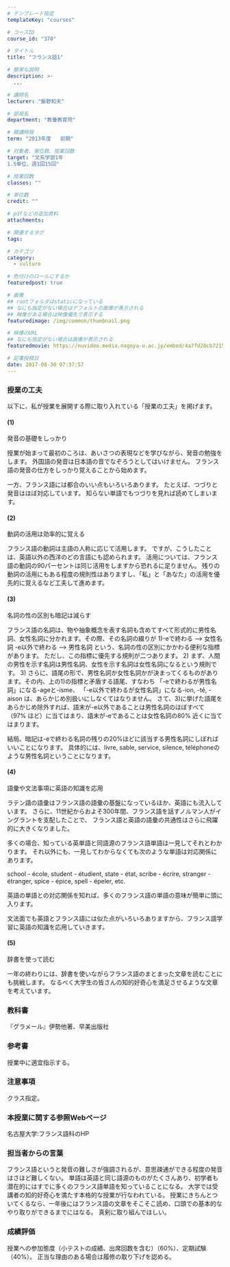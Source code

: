 ```yaml
---
# テンプレート指定
templateKey: "courses"

# コースID
course_id: "370"

# タイトル
title: "フランス語1"

# 簡単な説明
description: >-
  ...

# 講師名
lecturer: "飯野和夫"

# 部局名
department: "教養教育院"

# 開講時限
term: "2013年度	前期"

# 対象者、単位数、授業回数
target: "文系学部1年
1.5単位、週1回15回"

# 授業回数
classes: ""

# 単位数
credit: ""

# pdfなどの追加資料
attachments: 

# 関連するタグ
tags:

# カテゴリ
category:
  - culture

# 色付けのロールにするか
featuredpost: true

# 画像
## rootフォルダはstaticになっている
## なにも指定がない場合はデフォルトの画像が表示される
## 映像がある場合は映像優先で表示する
featuredimage: /img/common/thumbnail.png

# 映像のURL
## なにも指定がない場合は画像が表示される
featuredmovie: https://nuvideo.media.nagoya-u.ac.jp/embed/4a7fd20cb7215ed0b901102a8ee8ca81e53ddec5

# 記事投稿日
date: 2017-08-30 07:37:57
---
```


### 授業の工夫


以下に、私が授業を展開する際に取り入れている「授業の工夫」を掲げます。


#### (1)
発音の基礎をしっかり

授業が始まって最初のころは、あいさつの表現などを学びながら、発音の勉強をします。 外国語の発音は日本語の音でなぞろうとしてはいけません。 フランス語の発音の仕方をしっかり覚えることから始めます。

一方、フランス語には都合のいい点もいろいろあります。 たとえば、つづりと発音はほぼ対応しています。 知らない単語でもつづりを見れば読めてしまいます。


#### (2)
動詞の活用は効率的に覚える

フランス語の動詞は主語の人称に応じて活用します。 ですが、こうしたことは、英語以外の西洋のどの言語にも認められます。 活用については、フランス語の動詞の90パーセントは同じ活用をしますから恐れるに足りません。 残りの動詞の活用にもある程度の規則性はありますし、「私」と「あなた」の活用を優先的に覚えるなど工夫して進めます。


#### (3)
名詞の性の区別も暗記は減らす

フランス語の名詞は、物や抽象概念を表す名詞も含めてすべて形式的に男性名詞、女性名詞に分かれます。その際、その名詞の綴りが
1)-eで終わる --> 女性名詞
-e以外で終わる --> 男性名詞
という、名詞の性の区別にかかわる便利な指標があります。
ただし、この指標に優先する規則が二つあります。
2) まず、人間の男性を示す名詞は男性名詞、女性を示す名詞は女性名詞になるという規則です。
3) さらに、語尾の形で、男性名詞か女性名詞かが決まってくるものがあります。その内、上の1)の指標と矛盾する語尾、すなわち
「-eで終わるが男性名詞」になる-ageと-isme、
「-e以外で終わるが女性名詞」になる-ion, -té, -aison
は、あらかじめ別扱いにしなくてはなりません。
さて、3)に挙げた語尾をあらかじめ除外すれば、語末が-e以外であることは男性名詞のほぼすべて（97% ほど）に当てはまり、語末が-eであることは女性名詞の80% 近くに当てはまります。

結局、暗記は-eで終わる名詞の残りの20%ほどに該当する男性名詞にしぼればいいことになります。 具体的には、livre, sable, service, silence, téléphoneのような男性名詞ということになります。


#### (4)
語彙や文法事項に英語の知識を応用

ラテン語の語彙はフランス語の語彙の基盤になっているほか、英語にも流入しています。 さらに、11世紀からおよそ300年間、フランス語を話すノルマン人がイングラントを支配したことで、 フランス語と英語の語彙の共通性はさらに飛躍的に大きくなりました。

多くの場合、知っている英単語と同語源のフランス語単語は一見してそれとわかります。 それ以外にも、一見してわからなくても次のような単語は対応関係にあります。

school - école, student - étudient, state - état, scribe - écrire, stranger - étranger, spice - épice, spell - épeler, etc.

英語の単語との対応関係を知れば、多くのフランス語の単語の意味が簡単に頭に入ります。

文法面でも英語とフランス語には似た点がいろいろありますから、フランス語学習に英語の知識を応用していきます。


#### (5)
辞書を使って読む

一年の終わりには、辞書を使いながらフランス語のまとまった文章を読むことにも挑戦します。 なるべく大学生の皆さんの知的好奇心を満足させるような文章を考えています。


### 教科書


『グラメール』伊勢他著、早美出版社


### 参考書


授業中に適宜指示する。


### 注意事項


クラス指定。


### 本授業に関する参照Webページ


名古屋大学:フランス語科のHP


### 担当者からの言葉


フランス語というと発音の難しさが強調されるが、意思疎通ができる程度の発音はさほど難しくない。 単語は英語と同じ語源のものがたくさんあり、初学者も潜在的にはすでに多くのフランス語単語を知っていることになる。 大学では受講者の知的好奇心を満たす本格的な授業が行なわれている。 授業にきちんとついてくるなら、一年後にはフランス語の文章をそこそこ読め、口頭での基本的なやり取りができるまでにはなる。 真剣に取り組んでほしい。




### 成績評価


授業への参加態度（小テストの成績、出席回数を含む）（60%）、定期試験（40%）。 正当な理由のある場合は履修の取り下げを認める。
